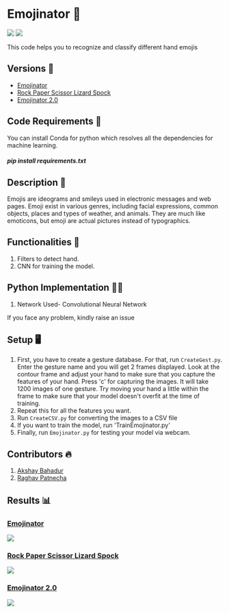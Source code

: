 # Emojinator 🖖
[![](https://img.shields.io/github/license/sourcerer-io/hall-of-fame.svg?colorB=ff0000)](https://github.com/akshaybahadur21/Emojinator/blob/master/LICENSE.md)  [![](https://img.shields.io/badge/Akshay-Bahadur-brightgreen.svg?colorB=ff0000)](https://akshaybahadur.com)

This code helps you to recognize and classify different hand emojis

## Versions 🗽

- [Emojinator](https://github.com/akshaybahadur21/Emojinator)
- [Rock Paper Scissor Lizard Spock](https://github.com/akshaybahadur21/Emojinator/tree/master/Rock_Paper_Scissor_Lizard_Spock) 
- [Emojinator 2.0](https://github.com/akshaybahadur21/Emojinator/tree/master/Emojinator_V2) 

## Code Requirements 🦄

You can install Conda for python which resolves all the dependencies for machine learning.

##### pip install requirements.txt

## Description 🤘
Emojis are ideograms and smileys used in electronic messages and web pages. Emoji exist in various genres, including facial expressions, common objects, places and types of weather, and animals. They are much like emoticons, but emoji are actual pictures instead of typographics.

## Functionalities 🧟
1) Filters to detect hand.
2) CNN for training the model.

## Python  Implementation 👨‍🔬

1) Network Used- Convolutional Neural Network

If you face any problem, kindly raise an issue

## Setup 🖥️

1) First, you have to create a gesture database. For that, run `CreateGest.py`. Enter the gesture name and you will get 2 frames displayed. Look at the contour frame and adjust your hand to make sure that you capture the features of your hand. Press 'c' for capturing the images. It will take 1200 images of one gesture. Try moving your hand a little within the frame to make sure that your model doesn't overfit at the time of training.
2) Repeat this for all the features you want.
3) Run `CreateCSV.py` for converting the images to a CSV file
4) If you want to train the model, run 'TrainEmojinator.py'
5) Finally, run `Emojinator.py` for testing your model via webcam.

## Contributors 🔥

1) [Akshay Bahadur](https://github.com/akshaybahadur21/)
2) [Raghav Patnecha](https://github.com/raghavpatnecha)

## Results 📊

### [Emojinator](https://github.com/akshaybahadur21/Emojinator)
<img src="https://github.com/akshaybahadur21/BLOB/blob/master/emo.gif">

### [Rock Paper Scissor Lizard Spock](https://github.com/akshaybahadur21/Emojinator/tree/master/Rock_Paper_Scissor_Lizard_Spock)
<img src="https://github.com/akshaybahadur21/BLOB/blob/master/RPS.gif">

### [Emojinator 2.0](https://github.com/akshaybahadur21/Emojinator/tree/master/Emojinator_V2)
<img src="https://github.com/akshaybahadur21/BLOB/blob/master/emo_v2.gif">
